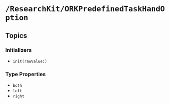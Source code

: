 # ``/ResearchKit/ORKPredefinedTaskHandOption``

<!-- The content below this line is auto-generated and is redundant. You should either incorporate it into your content above this line or delete it. -->

## Topics

### Initializers

- ``init(rawValue:)``

### Type Properties

- ``both``
- ``left``
- ``right``